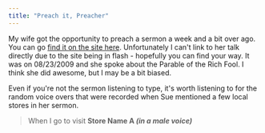 ```yaml
---
title: "Preach it, Preacher"
---
```

<p>My wife got the opportunity to preach a sermon a week and a bit over ago.  You can go <a href="https://www.forestgrovecc.com/sermons.html">find it on the site here</a>.  Unfortunately I can't link to her talk directly due to the site being in flash - hopefully you can find your way.  It was on 08/23/2009 and she spoke about the Parable of the Rich Fool.  I think she did awesome, but I may be a bit biased.</p>
<p>Even if you're not the sermon listening to type, it's worth listening to for the random voice overs that were recorded when Sue mentioned a few local stores in her sermon.</p>
<blockquote><p>When I go to visit <strong>Store Name A <em>(in a male voice)</em></strong></p></blockquote>
